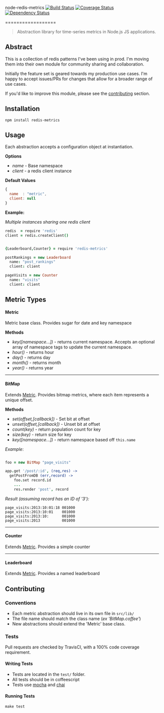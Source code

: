 node-redis-metrics [![Build Status](https://secure.travis-ci.org/markhuge/node-redis-metrics.png)](http://travis-ci.org/markhuge/node-redis-metrics) [![Coverage Status](https://coveralls.io/repos/markhuge/node-redis-metrics/badge.png)](https://coveralls.io/r/markhuge/node-redis-metrics) [![Dependency Status](https://gemnasium.com/markhuge/node-redis-metrics.svg)](https://gemnasium.com/markhuge/node-redis-metrics)

==================

> Abstraction library for time-series metrics in Node.js JS applications.


## Abstract

This is a collection of redis patterns I've been using in prod. I'm moving them
into their own module for community sharing and collaboration.

Initially the feature set is geared towards my production use cases. I'm happy
to accept issues/PRs for changes that allow for a broader range of use cases.

If you'd like to improve this module, please see the
[contributing](#contributing) section.

## Installation

`npm install redis-metrics`

## Usage

Each abstraction accepts a configuration object at instantiation.

**Options**

- *name* - Base namespace
- *client* - a redis client instance

**Default Values**
```javascript
{
  name  : "metric",
  client: null
}

```

**Example:**

*Multiple instances sharing one redis client*

```coffeescript
redis  = require 'redis'
client = redis.createClient()


{Leaderboard,Counter} = require 'redis-metrics'

postRankings = new Leaderboard
  name: "post_rankings"
  client: client

pageVisits = new Counter
  name: "visits"
  client: client

```


## Metric Types

#### Metric

Metric base class. Provides sugar for date and key namespace


**Methods**

- *key([namespace...])* - returns current namespace. Accepts an optional array
  of namespace tags to update the current namespace.
- *hour()* - returns hour
- *day()* - returns day
- *month()* - returns month
- *year()* - returns year

---

#### BitMap

Extends [Metric](#metric). Provides bitmap metrics, where each item represents a unique offset.

**Methods**

- *set(offset,[callback])* - Set bit at offset
- *unset(offset,[callback])* - Unset bit at offset
- *count(key)* - return population count for key
- *size(key)* - return size for key
- *key([namespace...])* - return namespace based off `this.name`

*Example*:

```coffeescript

foo = new BitMap "page_visits"

app.get '/post/:id', (req,res) ->
  getPostFromDB (err,record) ->
    foo.set record.id
    ...
    res.render 'post', record

```

*Result (assuming record has an ID of '3'):*

```
page_visits:2013:10:01:18 001000
page_visits:2013:10:01    001000
page_visits:2013:10:      001000
page_visits:2013          001000

```

---


#### Counter

Extends [Metric](#metric). Provides a simple counter

---


#### Leaderboard

Extends [Metric](#metric). Provides a named leaderboard


## Contributing

### Conventions

- Each metric abstraction should live in its own file in `src/lib/`
- The file name should match the class name (*ex 'BitMap.coffee'*)
- New abstractions should extend the 'Metric' base class.

### Tests

Pull requests are checked by TravisCI, with a 100% code coverage requirement.

#### Writing Tests

- Tests are located in the `test/` folder.  
- All tests should be in coffeescript
- Tests use [mocha](http://mochajs.org/) and [chai](http://chaijs.com/)

#### Running Tests

`make test`
